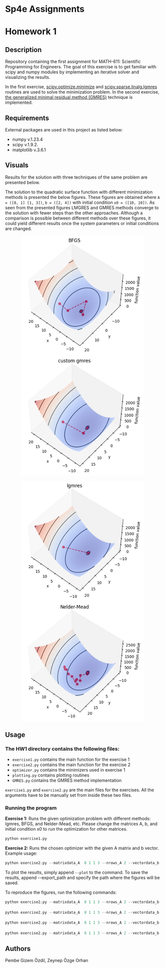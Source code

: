 # Sp4e Assignments

# Homework 1

## Description
Repository containing the first assignment for MATH-611: Scientific Programming for Engineers. The goal of this exercise is to get familiar with scipy and numpy modules by implementing an iterative solver
and visualizing the results.

In the first exercise, [scipy.optimize.minimize](https://docs.scipy.org/doc/scipy/reference/generated/scipy.optimize.minimize.html) and [scipy.sparse.linalg.lgmres](https://docs.scipy.org/doc/scipy/reference/generated/scipy.sparse.linalg.gmres.html) routines are used to solve the minimization problem. In the second exercise, [the generalized minimal residual method (GMRES)](https://en.wikipedia.org/wiki/Generalized_minimal_residual_method) technique is implemented.

## Requirements
External packages are used in this project as listed below:
- numpy v.1.23.4
- scipy v.1.9.2.
- matplotlib v.3.6.1

## Visuals
Results for the solution with three techniques of the same problem are presented below.

The solution to the quadratic surface function with different minimization methods is presented the below figures. These figures are obtained where `A = ([8, 1] [1, 3])`, `b = ([2, 4])` with initial condition `x0 = ([10, 10])`. 
As seen from the presented figures LMGRES and GMRES methods converge to the solution with fewer steps than the other approaches. Although a comparison is possible between different methods over these figures, it could yield different results once the system parameters or initial conditions are changed.
<p align="center">
<img src="HW1/figures/BFGS.png" width="400" />
<img src="HW1/figures/custom.png" width="400" />
</p>
<p align="center">
<img src="HW1/figures/lgmres.png" width="400" />
<img src="HW1/figures/neldermead.png" width="400" />
</p>


## Usage
### The HW1 directory contains the following files:
- `exercise1.py` contains the main function for the exercise 1
- `exercise2.py` contains the main function for the exercise 2
- `optimizer.py` contains the minimizers used in exercise 1 
- `plotting.py` contains plotting routines
- `GMRES.py` contains the GMRES method implementation 

`exercise1.py` and `exercise2.py` are the main files for the exercises. All the arguments have to be manually set from inside these two files.

### Running the program

**Exercise 1:** Runs the given optimization problem with different methods: lgmres, BFGS, and Nelder-Mead, etc. 
Please change the matrices A, b, and initial condition x0 to run the optimization for other matrices.
```python 
python exercise1.py
```
**Exercise 2:** Runs the chosen optimizer with the given A matrix and b vector.
Example usage:
```python 
python exercise2.py --matrixdata_A  8 1 1 3 --nrows_A 2 --vectordata_b 2 4 --minimizer custom_gmres
```

To plot the results, simply append `--plot` to the command.
To save the results, append --export_path and specify the path where the figures will be saved.

To reproduce the figures, run the following commands:
```python
python exercise2.py --matrixdata_A  8 1 1 3 --nrows_A 2 --vectordata_b 2 4 --minimizer BFGS  --plot --export_path figures/BFGS.png

python exercise2.py --matrixdata_A  8 1 1 3 --nrows_A 2 --vectordata_b 2 4 --minimizer lgmres  --plot --export_path figures/lgmres.png

python exercise2.py --matrixdata_A  8 1 1 3 --nrows_A 2 --vectordata_b 2 4 --minimizer custom_gmres  --plot --export_path figures/custom_gmres.png

python exercise2.py --matrixdata_A  8 1 1 3 --nrows_A 2 --vectordata_b 2 4 --minimizer Nelder-Mead  --plot --export_path figures/neldermead.png 
```


## Authors
Pembe Gizem Özdil, Zeynep Özge Orhan
